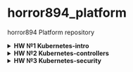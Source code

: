# horror894_platform
horror894 Platform repository

<details>
<summary> <b>HW №1 Kubernetes-intro</b> </summary>
=========================================

PODs: **kube-apiserver**, **kube-controller-manager**, **etcd-kube**, **kube-scheduler** are static pods that are not conrolled by k8s. Path to manifests for this pods set in kubelet conf. 
When we delete this pods using kubectl nothing happend.
When we delete containers, restoration triggered by probes set for this pods. 

PODs: **proxy** and **coredns** controlled by controller-manager. DaemonSet and ReplicaSet respectively.

What was done:
1. Created **kubernetes-intro/web/Dockerfile**. With python3 simple http. Image pushed to DockerHub - **horror894/intro-http:1.0**
2. Created **kubernetes-intro/web-pod.yaml**. Manifest include our image with http service and init container that create index.html page. To provide accesto the index.html file we use pod volume.  
3. Created docker image based on Dockerfile from [repo](https://github.com/GoogleCloudPlatform/microservices-demo/blob/master/src/frontend/Dockerfile) and pushed to DockerHub.
4. Using ad-hoc mode created **kubernetes-intro/frontend-pod.yaml**. 
5. After apply **kubernetes-intro/frontend-pod.yaml** pod has status Error.
6. Exec command "kubectl logs frontend" we saw that environment variabls not set.
6. Created new manifest **kubernetes-intro/frontend-pod-healthy.yaml** added variables from [repo](https://github.com/GoogleCloudPlatform/microservices-demo/blob/master/release/kubernetes-manifests.yaml). POD frontend in status "Running".
</details>

<details>
<summary> <b>HW №2 Kubernetes-controllers</b> </summary>
=========================================

* ***Why applying manifest **kubernetes-controllers/frontend-replicaset.yaml** with new ver. of app. didn't update running pods:***
Replicaset does not check that pods have a right template, replicaset controller filtered pods base on rs referens and selectors.
Than we compare count of received pods and count of replicas in configuration.

[Source](https://github.com/kubernetes/kubernetes/blob/master/pkg/controller/replicaset/replica_set.go): 
```Go
diff := len(filteredPods) - int(*(rs.Spec.Replicas))
if diff < 0 
```

* ***How DaemonSet could be applied to master nodes:***
K8s has mechanism [Taints and Tolerations](https://kubernetes.io/docs/concepts/scheduling-eviction/taint-and-toleration/)
We have some system taints, in our case it's **node-role.kubernetes.io/master**. 
If we want run our DaemonSet on master node, we need to add toleration for that taint. 

What was done:
1. Created manifest **kubernetes-controllers/frontend-replicaset.yaml**, for deploy pods using replica set.
2. Template that we use for creating **kubernetes-controllers/frontend-replicaset.yaml** contain error, it missed section selector. Fixed.
3. Create two docker images and push them into docker **horror894/controllers-hipster-shop-paymentservice** tag v0.0.1 and v0.0.2
4. Create **kubernetes-controllers/paymentservice-replicaset.yaml**, replica count 3 app=v0.0.1. Apply it.
5. Create **kubernetes-controllers/paymentservice-deployment.yaml**, replica count 3 app=v.0.0.1 . Apply it.
6. Set app=v0.0.2 in **kubernetes-controllers/paymentservice-deployment.yaml** and apply it.
7. Made rollback using kubectl rollout undo.
8. Created **kubernetes-controllers/paymentservice-deployment-bg.yaml** for blue-green deployment and **kubernetes-controllers/paymentservice-deployment-reverse.yaml** for reverse rolling.
9. Created **kubernetes-controllers/frontend-deployment.yaml**, replica count 3 app=v0.0.1 and added description for readinessProbe.
10. Create **kubernetes-controllers/nodeexporter-daemonset.yaml** and check that we could receive metrics. 

</details>


<details>
<summary> <b>HW №3 Kubernetes-security</b> </summary>
=========================================

What was done:
1. Prepared manifests for creating required resources: user, namespace, clusterrole, role, bindings.
2. I checked rights of service accounts using "auth can-i" 

```Go
kubectl auth can-i <verb> <resource> --as=system:serviceaccount:<namespace>:<serviceaccountname> [-n <namespace>]
```

</details>
